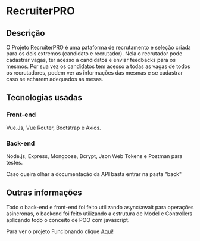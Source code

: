 # RecruiterPRO

## Descrição
<p>O Projeto RecruiterPRO é uma pataforma de recrutamento e seleção criada para os dois extremos (candidato e recrutador).
Nela o recrutador pode cadastrar vagas, ter acesso a candidatos e enviar feedbacks para os mesmos. Por sua vez os candidatos
tem acesso a todas as vagas de todos os recrutadores, podem ver as informações das mesmas e se cadastrar caso se acharem
adequados as mesas.</p>

## Tecnologias usadas
### Front-end
<p>Vue.Js, Vue Router, Bootstrap e Axios. </p>

### Back-end
<p>Node.js, Express, Mongoose, Bcrypt, Json Web Tokens e Postman para testes.</p>
<p>Caso queira olhar a documentação da API basta entrar na pasta "back"</p>

## Outras informações
<p> Todo o back-end e front-end foi feito utilizando async/await para operações asincronas, o backend foi feito utilizando a estrutura de Model e Controllers aplicando todo o conceito de POO com javascript.</p>

<p> Para ver o projeto Funcionando clique <a href="https://www.linkedin.com/posts/junkertiago_fullstack-vuejs-nodejs-activity-7049795376286949376-hOrq?utm_source=share&utm_medium=member_desktop">Aqui</a>!</p>
